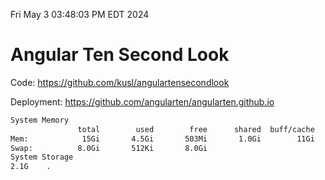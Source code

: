 Fri May  3 03:48:03 PM EDT 2024

# Angular Ten Second Look

Code: https://github.com/kusl/angulartensecondlook

Deployment: https://github.com/angularten/angularten.github.io

```bash
System Memory
               total        used        free      shared  buff/cache   available
Mem:            15Gi       4.5Gi       503Mi       1.0Gi        11Gi        10Gi
Swap:          8.0Gi       512Ki       8.0Gi
System Storage
2.1G	.
```
```bash

